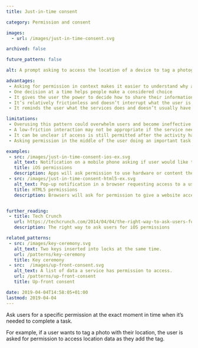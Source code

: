 ```yaml
---
title: Just-in-time consent

category: Permission and consent

images:
  - url: /images/just-in-time-consent.svg

archived: false

future_pattern: false

alt: A prompt asking to access the location of a device to tag a photograph.

advantages:
 - Asking for permission in context makes it easier to understand why access is needed
 - One decision at a time helps people make a considered choice
 - It gives the user the power to decide how to share their information
 - It’s relatively frictionless and doesn’t interrupt what the user is trying to do
 - It reminds the user what the services does and doesn’t usually have access to

limitations:
 - Overusing this pattern could overwhelm users and become ineffective
 - A low-friction interaction may not be appropriate if the service needs access to sensitive information
 - It can be unclear if access is still permitted after the activity has finished and if it’s possible to check or change this
 - Asking permission in the middle of the user doing an important task may mean they don’t have the time to consider the implications of this consent

examples:
 - src: /images/just-in-time-consent-ios-ex.svg
   alt_text: Notification on a mobile phone asking if user would like to share their location in a chat.
   title: iOS permissions
   description: Apps will ask permission to use hardware or content the first time an app requires it.
 - src: /images/just-in-time-consent-html5-ex.svg
   alt_text: Pop-up notification in a browser requesting access to a user's location information.
   title: HTML5 permissions
   description: Browsers will ask for permission to give a website access to a webcam, microphone or location when a website requests it.


further_reading:
 - title: Tech Crunch
   url: https://techcrunch.com/2014/04/04/the-right-way-to-ask-users-for-ios-permissions/
   description: The right way to ask users for iOS permissions

related_patterns:
 - src: /images/key-ceremony.svg
   alt_text: Two keys inserted into locks at the same time.
   url: /patterns/key-ceremony
   title: Key ceremony
 - src:  /images/up-front-consent.svg
   alt_text: A list of data a service has permission to access.
   url: /patterns/up-front-consent
   title: Up-front consent

date: 2019-04-04T14:58:05+01:00
lastmod: 2019-04-04
---
```


Ask users for a specific permission at the exact moment in time when it’s needed to complete a task.

For example, if a user wants to tag a photo with their location, the user is asked for permission to access location data as they add the tag.
